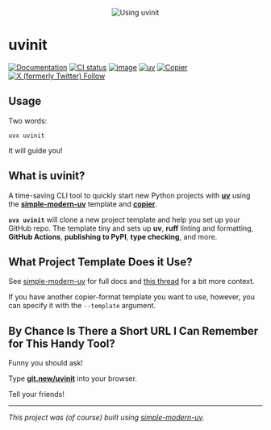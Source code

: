 <div align="center">

<img alt="Using uvinit"
src="https://github.com/user-attachments/assets/4325c251-26b7-4c4c-b46f-00759e53f7ae" />

</div>

# uvinit

[![Documentation](https://img.shields.io/badge/documentation-go)](https://www.github.com/jlevy/simple-modern-uv)
[![CI status](https://github.com/jlevy/uvinit/actions/workflows/ci.yml/badge.svg)](https://github.com/jlevy/uvinit/actions/workflows/ci.yml?query=branch%3Amain)
[![image](https://img.shields.io/pypi/pyversions/uvinit.svg)](https://pypi.python.org/pypi/uvinit)
[![uv](https://img.shields.io/endpoint?url=https://raw.githubusercontent.com/astral-sh/uv/main/assets/badge/v0.json)](https://github.com/astral-sh/uv)
[![Copier](https://img.shields.io/endpoint?url=https://raw.githubusercontent.com/copier-org/copier/master/img/badge/badge-grayscale-border.json)](https://github.com/copier-org/copier)
[![X (formerly Twitter)
Follow](https://img.shields.io/twitter/follow/ojoshe)](https://x.com/ojoshe)

## Usage

Two words:

```
uvx uvinit
```

It will guide you!

## What is uvinit?

A time-saving CLI tool to quickly start new Python projects with
[**uv**](https://github.com/astral-sh/uv) using the
[**simple-modern-uv**](https://github.com/jlevy/simple-modern-uv) template and
[**copier**](https://github.com/copier-org/copier).

**`uvx uvinit`** will clone a new project template and help you set up your GitHub repo.
The template tiny and sets up **uv**, **ruff** linting and formatting, **GitHub
Actions**, **publishing to PyPI**, **type checking**, and more.

## What Project Template Does it Use?

See [simple-modern-uv](https://github.com/jlevy/simple-modern-uv) for full docs and
[this thread](https://x.com/ojoshe/status/1901380005084700793) for a bit more context.

If you have another copier-format template you want to use, however, you can specify it
with the `--template` argument.

## By Chance Is There a Short URL I Can Remember for This Handy Tool?

Funny you should ask!

Type [**git.new/uvinit**](https://git.new/uvinit) into your browser.

Tell your friends!

* * *

*This project was (of course) built using
[simple-modern-uv](https://github.com/jlevy/simple-modern-uv).*
